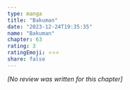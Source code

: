 ```yaml
---
type: manga
title: "Bakuman"
date: "2023-12-24T19:35:35"
name: "Bakuman"
chapter: 63
rating: 3
ratingEmoji: ⭐️⭐️⭐️
share: false
---
```


*[No review was written for this chapter]*
